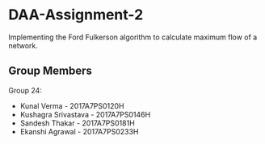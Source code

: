 # DAA-Assignment-2
Implementing the Ford Fulkerson algorithm to calculate maximum flow of a network.

## Group Members
Group 24:
- Kunal Verma - 2017A7PS0120H
- Kushagra Srivastava - 2017A7PS0146H
- Sandesh Thakar - 2017A7PS0181H
- Ekanshi Agrawal - 2017A7PS0233H
